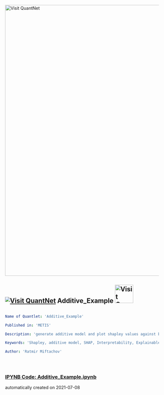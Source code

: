 [<img src="https://github.com/QuantLet/Styleguide-and-FAQ/blob/master/pictures/banner.png" width="888" alt="Visit QuantNet">](http://quantlet.de/)

## [<img src="https://github.com/QuantLet/Styleguide-and-FAQ/blob/master/pictures/qloqo.png" alt="Visit QuantNet">](http://quantlet.de/) **Additive_Example** [<img src="https://github.com/QuantLet/Styleguide-and-FAQ/blob/master/pictures/QN2.png" width="60" alt="Visit QuantNet 2.0">](http://quantlet.de/)

```yaml

Name of Quantlet: 'Additive_Example'

Published in: 'METIS'

Description: 'generate additive model and plot shapley values against both functions of the DGP.'

Keywords: 'Shapley, additive model, SHAP, Interpretability, Explainable AI'

Author: 'Ratmir Miftachov'





```

### [IPYNB Code: Additive_Example.ipynb](Additive_Example.ipynb)


automatically created on 2021-07-08
